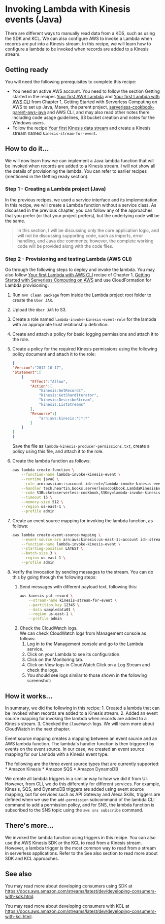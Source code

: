 # Invoking Lambda with Kinesis events (Java)
There are different ways to manually read data from a KDS, such as using the SDK and KCL. We can also configure AWS to invoke a Lambda when records are put into a Kinesis stream. In this recipe, we will learn how to configure a lambda to be invoked when records are added to a Kinesis stream.

## Getting ready
You will need the following prerequisites to complete this recipe:
* You need an active AWS account. You need to follow the section Getting started in the recipes [Your first AWS Lambda](../../Chapter01/your-first-aws-lambda/README.md) and [Your first Lambda with AWS CLI](../../Chapter01/your-first-lambda-with-aws-cli/README.md) from Chapter 1, Getting Started with Serverless Computing on AWS to set up Java, Maven, the parent project, [serverless-cookbook-parent-aws-java](../../serverless-cookbook-parent-aws-java/README.md)  and AWS CLI, and may also read other notes there including code usage guidelines, S3 bucket creation and notes for the Windows users.
* Follow the recipe [Your first Kinesis data stream](../your-first-kinesis-stream/README.md) and create a Kinesis stream named `kinesis-stream-for-event`.

## How to do it...
We will now learn how we can implement a Java lambda function that will be invoked when records are added to a Kinesis stream. I will not show all the details of provisioning the lambda. You can refer to earlier recipes (mentioned in the Getting ready section). 

### Step 1 - Creating a Lambda project (Java)
In the previous recipes, we used a service interface and its implementation. In this recipe, we will create a Lambda function without a service class. As discussed in the previous chapter, you can follow any of the approaches that you prefer (or that your project prefers), but the underlying code will be the same.

> In this section, I will be discussing only the core application logic, and will not be discussing supporting code, such as imports, error handling, and Java doc comments; however, the complete working code will be provided along with the code files. 

### Step 2 - Provisioning and testing Lambda (AWS CLI)
Go through the following steps to deploy and invoke the lambda. You may also follow [Your first Lambda with AWS CLI](../../Chapter01/your-first-lambda-with-aws-cli/README.md) recipe of Chapter 1, [Getting Started with Serverless Computing on AWS](../../Chapter01/README.md) and use CloudFormation for Lambda provisioning:
1. Run `mvn clean package` from inside the Lambda project root folder to create the `Uber JAR`.
2. Upload the `Uber JAR` to S3.
3. Create a role named `lambda-invoke-kinesis-event-role` for the lambda with an appropriate trust relationship definition.
4. Create and attach a policy for basic logging permissions and attach it to the role.
5. Create a policy for the required Kinesis permissions using the following policy document and attach it to the role:
    ```json
    {
    "Version":"2012-10-17",
    "Statement":[
        {
            "Effect":"Allow",
            "Action":[
                "kinesis:GetRecords",
                "kinesis:GetShardIterator",
                "kinesis:DescribeStream",
                "kinesis:ListStreams"
            ],
            "Resource":[
                "arn:aws:kinesis:*:*:*"
            ]
        }
    ]
    }
    ```
    Save the file as `lambda-kinesis-producer-permissions.txt`, create a policy using this file, and attach it to the role.

6. Create the lambda function as follows:
    ```bash
    aws lambda create-function \
        --function-name lambda-invoke-kinesis-event \
        --runtime java8 \
        --role arn:aws:iam::<account id>:role/lambda-invoke-kinesis-event-role \
        --handler tech.heartin.books.serverlesscookbook.LambdaKinesisEventHandler::handleRequest \
        --code S3Bucket=serverless-cookbook,S3Key=lambda-invoke-kinesis-event-0.0.1-SNAPSHOT.jar \
        --timeout 15 \
        --memory-size 512 \
        --region us-east-1 \
        --profile admin
    ```    
7. Create an event source mapping for invoking the lambda function, as follows:
    ```bash
    aws lambda create-event-source-mapping \
        --event-source-arn arn:aws:kinesis:us-east-1:<account id>:stream/kinesis-stream-for-event \
        --function-name lambda-invoke-kinesis-event \
        --starting-position LATEST \
        --batch-size 3 \
        --region us-east-1 \
        --profile admin
    ```    
8. Verify the invocation by sending messages to the stream. You can do this by going through the following steps:
    1. Send messages with different payload text, following this:
        ```bash        
        aws kinesis put-record \
            --stream-name kinesis-stream-for-event \
            --partition-key 12345 \
            --data sampledata01 \
            --region us-east-1 \
            --profile admin
        ```    
    2. Check the CloudWatch logs.   
        We can check CloudWatch logs from Management console as follows:
        1. Log in to the Management console and go to the Lambda service.
        2. Click on your Lambda to see its configuration.
        3. Click on the Monitoring tab.
        4. Click on View logs in CloudWatch.Click on a Log Stream and check the logs.
        5. You should see logs similar to those shown in the following screenshot:

## How it works...
In summary, we did the following in this recipe:
    1. Created a lambda that can be invoked when records are added to a Kinesis stream.
    2. Added an event source mapping for invoking the lambda when records are added to a Kinesis stream.
    3. Checked the `CloudWatch` logs. We will learn more about CloudWatch in the next chapter.

Event source mapping creates a mapping between an event source and an AWS lambda function. The lambda's handler function is then triggered by events on the event source. In our case, we created an event source mapping for our Lambda with a Kinesis event type.

The following are the three event source types that are currently supported:
    * Amazon Kinesis
    * Amazon SQS
    * Amazon DynamoDB

We create all lambda triggers in a similar way to how we did it from UI. However, from CLI, we do this differently for different services. For example, Kinesis, SQS, and DynamoDB triggers are added using event source mapping, but for services such as API Gateway and Alexa Skills, triggers are defined when we use the `add-permission` subcommand of the lambda CLI command to add a permission policy, and for SNS, the lambda function is subscribed to the SNS topic using the `aws sns subscribe` command.

## There's more...
We invoked the lambda function using triggers in this recipe. You can also use the AWS Kinesis SDK or the KCL to read from a Kinesis stream. However, a lambda trigger is the most common way to read from a stream in serverless applications. Refer to the See also section to read more about SDK and KCL approaches.

## See also
You may read more about developing consumers using SDK at https://docs.aws.amazon.com/streams/latest/dev/developing-consumers-with-sdk.html.

You may read more about developing consumers with KCL at https://docs.aws.amazon.com/streams/latest/dev/developing-consumers-with-kcl.html. 